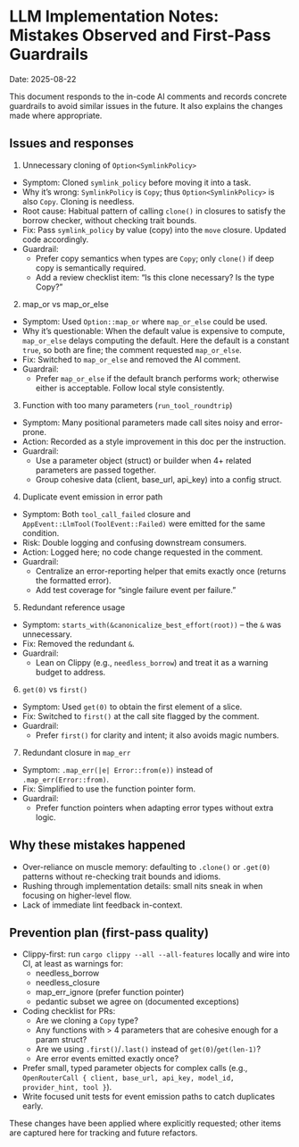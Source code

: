 # LLM Implementation Notes: Mistakes Observed and First-Pass Guardrails

Date: 2025-08-22

This document responds to the in-code AI comments and records concrete guardrails to avoid similar issues in the future. It also explains the changes made where appropriate.

## Issues and responses

1) Unnecessary cloning of `Option<SymlinkPolicy>`
- Symptom: Cloned `symlink_policy` before moving it into a task.
- Why it’s wrong: `SymlinkPolicy` is `Copy`; thus `Option<SymlinkPolicy>` is also `Copy`. Cloning is needless.
- Root cause: Habitual pattern of calling `clone()` in closures to satisfy the borrow checker, without checking trait bounds.
- Fix: Pass `symlink_policy` by value (copy) into the `move` closure. Updated code accordingly.
- Guardrail:
  - Prefer copy semantics when types are `Copy`; only `clone()` if deep copy is semantically required.
  - Add a review checklist item: “Is this clone necessary? Is the type Copy?”

2) map_or vs map_or_else
- Symptom: Used `Option::map_or` where `map_or_else` could be used.
- Why it’s questionable: When the default value is expensive to compute, `map_or_else` delays computing the default. Here the default is a constant `true`, so both are fine; the comment requested `map_or_else`.
- Fix: Switched to `map_or_else` and removed the AI comment.
- Guardrail:
  - Prefer `map_or_else` if the default branch performs work; otherwise either is acceptable. Follow local style consistently.

3) Function with too many parameters (`run_tool_roundtrip`)
- Symptom: Many positional parameters made call sites noisy and error-prone.
- Action: Recorded as a style improvement in this doc per the instruction.
- Guardrail:
  - Use a parameter object (struct) or builder when 4+ related parameters are passed together.
  - Group cohesive data (client, base_url, api_key) into a config struct.

4) Duplicate event emission in error path
- Symptom: Both `tool_call_failed` closure and `AppEvent::LlmTool(ToolEvent::Failed)` were emitted for the same condition.
- Risk: Double logging and confusing downstream consumers.
- Action: Logged here; no code change requested in the comment.
- Guardrail:
  - Centralize an error-reporting helper that emits exactly once (returns the formatted error).
  - Add test coverage for “single failure event per failure.”

5) Redundant reference usage
- Symptom: `starts_with(&canonicalize_best_effort(root))` – the `&` was unnecessary.
- Fix: Removed the redundant `&`.
- Guardrail:
  - Lean on Clippy (e.g., `needless_borrow`) and treat it as a warning budget to address.

6) `get(0)` vs `first()`
- Symptom: Used `get(0)` to obtain the first element of a slice.
- Fix: Switched to `first()` at the call site flagged by the comment.
- Guardrail:
  - Prefer `first()` for clarity and intent; it also avoids magic numbers.

7) Redundant closure in `map_err`
- Symptom: `.map_err(|e| Error::from(e))` instead of `.map_err(Error::from)`.
- Fix: Simplified to use the function pointer form.
- Guardrail:
  - Prefer function pointers when adapting error types without extra logic.

## Why these mistakes happened

- Over-reliance on muscle memory: defaulting to `.clone()` or `.get(0)` patterns without re-checking trait bounds and idioms.
- Rushing through implementation details: small nits sneak in when focusing on higher-level flow.
- Lack of immediate lint feedback in-context.

## Prevention plan (first-pass quality)

- Clippy-first: run `cargo clippy --all --all-features` locally and wire into CI, at least as warnings for:
  - needless_borrow
  - needless_closure
  - map_err_ignore (prefer function pointer)
  - pedantic subset we agree on (documented exceptions)
- Coding checklist for PRs:
  - Are we cloning a `Copy` type?
  - Any functions with > 4 parameters that are cohesive enough for a param struct?
  - Are we using `.first()`/`.last()` instead of `get(0)`/`get(len-1)`?
  - Are error events emitted exactly once?
- Prefer small, typed parameter objects for complex calls (e.g., `OpenRouterCall { client, base_url, api_key, model_id, provider_hint, tool }`).
- Write focused unit tests for event emission paths to catch duplicates early.

These changes have been applied where explicitly requested; other items are captured here for tracking and future refactors.
